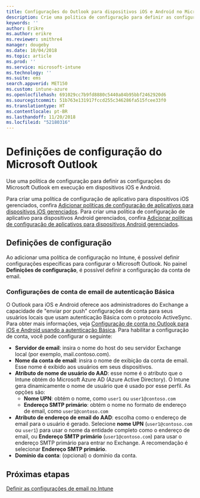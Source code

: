 ```yaml
---
title: Configurações do Outlook para dispositivos iOS e Android no Microsoft Intune
description: Crie uma política de configuração para definir as configurações do Microsoft Outlook em execução em dispositivos iOS e Android.
keywords: ''
author: Erikre
ms.author: erikre
ms.reviewer: smithre4
manager: dougeby
ms.date: 10/04/2018
ms.topic: article
ms.prod: ''
ms.service: microsoft-intune
ms.technology: ''
ms.suite: ems
search.appverid: MET150
ms.custom: intune-azure
ms.openlocfilehash: 691029cc7b9fd8880c5440a84b95bbf2462920d6
ms.sourcegitcommit: 51b763e131917fccd255c346286fa515fcee33f0
ms.translationtype: HT
ms.contentlocale: pt-BR
ms.lasthandoff: 11/20/2018
ms.locfileid: "52180316"
---
```

# <a name="microsoft-outlook-configuration-settings"></a>Definições de configuração do Microsoft Outlook 

Use uma política de configuração para definir as configurações do Microsoft Outlook em execução em dispositivos iOS e Android. 

Para criar uma política de configuração de aplicativo para dispositivos iOS gerenciados, confira [Adicionar políticas de configuração de aplicativos para dispositivos iOS gerenciados](app-configuration-policies-use-ios.md). Para criar uma política de configuração de aplicativo para dispositivos Android gerenciados, confira [Adicionar políticas de configuração de aplicativos para dispositivos Android gerenciados](app-configuration-policies-use-android.md). 

## <a name="configuration-settings"></a>Definições de configuração

Ao adicionar uma política de configuração no Intune, é possível definir configurações específicas para configurar o Microsoft Outlook. No painel **Definições de configuração**, é possível definir a configuração da conta de email.

### <a name="basic-authentication-email-account-settings"></a>Configurações de conta de email de autenticação Básica
O Outlook para iOS e Android oferece aos administradores do Exchange a capacidade de "enviar por push" configurações de conta para seus usuários locais que usam autenticação Básica com o protocolo ActiveSync. Para obter mais informações, veja [Configuração de conta no Outlook para iOS e Android usando a autenticação Básica](https://docs.microsoft.com/Exchange/clients/outlook-for-ios-and-android/account-setup). Para habilitar a configuração de conta, você pode configurar o seguinte:

- **Servidor de email**: insira o nome do host do seu servidor Exchange local (por exemplo, mail.contoso.com).
- **Nome da conta de email**: insira o nome de exibição da conta de email. Esse nome é exibido aos usuários em seus dispositivos.
- **Atributo de nome de usuário do AAD**: esse nome é o atributo que o Intune obtém do Microsoft Azure AD (Azure Active Directory). O Intune gera dinamicamente o nome de usuário que é usado por esse perfil. As opções são:
  - **Nome UPN**: obtém o nome, como `user1` ou `user1@contoso.com`
  - **Endereço SMTP primário**: obtém o nome no formato de endereço de email, como `user1@contoso.com`
- **Atributo de endereço de email do AAD**: escolha como o endereço de email para o usuário é gerado. Selecione **nome UPN** (`user1@contoso.com` ou `user1`) para usar o nome da entidade completo como o endereço de email, ou **Endereço SMTP primário** (`user1@contoso.com`) para usar o endereço SMTP primário para entrar no Exchange. A recomendação é selecionar **Endereço SMTP primário**.
- **Domínio da conta**: (opcional) o domínio da conta.

## <a name="next-steps"></a>Próximas etapas
[Definir as configurações de email no Intune](email-settings-configure.md)

